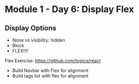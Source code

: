 # Module 1 - Day 6: Display Flex

## Display Options

-   None vs visibility: hidden
-   Block
-   FLEX!!!!

Flex Exercise: https://github.com/topics/react

-   Build Navbar with Flex for alignment
-   Build tags list with flex for alignment
